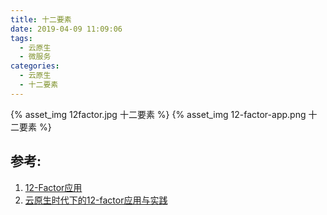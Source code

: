 ```yaml
---
title: 十二要素
date: 2019-04-09 11:09:06
tags:
  - 云原生
  - 微服务
categories:
  - 云原生
  - 十二要素
---
```



{% asset_img  12factor.jpg  十二要素 %}
{% asset_img  12-factor-app.png  十二要素 %}


## 参考:

1. [12-Factor应用](https://12factor.net/zh_cn/)
2. [云原生时代下的12-factor应用与实践](https://talks.bingohuang.com/2017/cloud-native-12factor.article)



